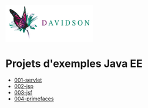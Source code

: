 [![alt text](https://github.com/marc-bouvier-dav/dav-j2ee-tuto/blob/master/dav_logo_small.png "Davidson Consulting")](http://www.davidson.fr/)

Projets d'exemples Java EE
==========================

 * [001-servlet](tree/master/001-servlet)
 * [002-jsp](https://github.com/marc-bouvier-dav/dav-j2ee-tuto/tree/master/002-jsp)
 * [003-jsf](https://github.com/marc-bouvier-dav/dav-j2ee-tuto/tree/master/003-jsf)
 * [004-primefaces](https://github.com/marc-bouvier-dav/dav-j2ee-tuto/tree/master/004-primefaces)
